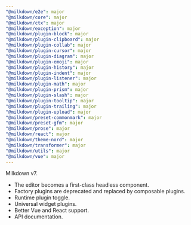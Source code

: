 ```yaml
---
"@milkdown/e2e": major
"@milkdown/core": major
"@milkdown/ctx": major
"@milkdown/exception": major
"@milkdown/plugin-block": major
"@milkdown/plugin-clipboard": major
"@milkdown/plugin-collab": major
"@milkdown/plugin-cursor": major
"@milkdown/plugin-diagram": major
"@milkdown/plugin-emoji": major
"@milkdown/plugin-history": major
"@milkdown/plugin-indent": major
"@milkdown/plugin-listener": major
"@milkdown/plugin-math": major
"@milkdown/plugin-prism": major
"@milkdown/plugin-slash": major
"@milkdown/plugin-tooltip": major
"@milkdown/plugin-trailing": major
"@milkdown/plugin-upload": major
"@milkdown/preset-commonmark": major
"@milkdown/preset-gfm": major
"@milkdown/prose": major
"@milkdown/react": major
"@milkdown/theme-nord": major
"@milkdown/transformer": major
"@milkdown/utils": major
"@milkdown/vue": major
---
```


Milkdown v7.

* The editor becomes a first-class headless component.
* Factory plugins are deprecated and replaced by composable plugins.
* Runtime plugin toggle.
* Universal widget plugins.
* Better Vue and React support.
* API documentation.
